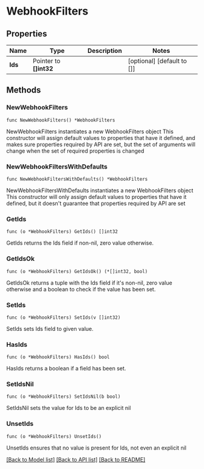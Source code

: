 # WebhookFilters

## Properties

Name | Type | Description | Notes
------------ | ------------- | ------------- | -------------
**Ids** | Pointer to **[]int32** |  | [optional] [default to []]

## Methods

### NewWebhookFilters

`func NewWebhookFilters() *WebhookFilters`

NewWebhookFilters instantiates a new WebhookFilters object
This constructor will assign default values to properties that have it defined,
and makes sure properties required by API are set, but the set of arguments
will change when the set of required properties is changed

### NewWebhookFiltersWithDefaults

`func NewWebhookFiltersWithDefaults() *WebhookFilters`

NewWebhookFiltersWithDefaults instantiates a new WebhookFilters object
This constructor will only assign default values to properties that have it defined,
but it doesn't guarantee that properties required by API are set

### GetIds

`func (o *WebhookFilters) GetIds() []int32`

GetIds returns the Ids field if non-nil, zero value otherwise.

### GetIdsOk

`func (o *WebhookFilters) GetIdsOk() (*[]int32, bool)`

GetIdsOk returns a tuple with the Ids field if it's non-nil, zero value otherwise
and a boolean to check if the value has been set.

### SetIds

`func (o *WebhookFilters) SetIds(v []int32)`

SetIds sets Ids field to given value.

### HasIds

`func (o *WebhookFilters) HasIds() bool`

HasIds returns a boolean if a field has been set.

### SetIdsNil

`func (o *WebhookFilters) SetIdsNil(b bool)`

 SetIdsNil sets the value for Ids to be an explicit nil

### UnsetIds
`func (o *WebhookFilters) UnsetIds()`

UnsetIds ensures that no value is present for Ids, not even an explicit nil

[[Back to Model list]](../README.md#documentation-for-models) [[Back to API list]](../README.md#documentation-for-api-endpoints) [[Back to README]](../README.md)


